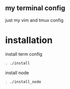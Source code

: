 ## my terminal config
just my vim and tmux config 


# installation
install term config
```bash
. ./install
```

install node
```bash
. ./install_node
```
